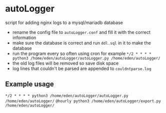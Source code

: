 # autoLogger
script for adding nginx logs to a mysql/mariadb database

- rename the config file to `autoLogger.conf` and fill it with the correct information
- make sure the database is correct and run `ddl.sql` in it to make the database
- run the program every so often using cron for example `*/2 * * * * python3 /home/eden/autoLogger/autoLogger.py /home/eden/autoLogger/`
- the old log files will be removed so save disk space
- log lines that couldn't be parsed are appended to `couldntparse.log`

## Example usage
`*/2 * * * * python3 /home/eden/autoLogger/autoLogger.py /home/eden/autoLogger/`
`@hourly python3 /home/eden/autoLogger/export.py /home/eden/autoLogger/`
